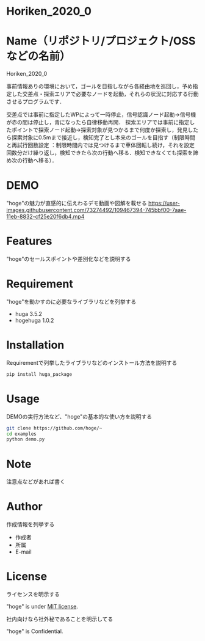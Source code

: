 



# Horiken_2020_0

# Name（リポジトリ/プロジェクト/OSSなどの名前）
 
Horiken_2020_0
 
事前情報ありの環境において，ゴールを目指しながら各経由地を巡回し，予め指定した交差点・探索エリアで必要なノードを起動，それらの状況に対応する行動させるプログラムです．

交差点では事前に指定したWPによって一時停止，信号認識ノード起動→信号機が赤の間は停止し，青になったら自律移動再開．
探索エリアでは事前に指定したポイントで探索ノード起動→探索対象が見つかるまで何度か探索し，発見したら探索対象に0.5mまで接近し，検知完了とし本来のゴールを目指す（制限時間と再試行回数設定 ：制限時間内では見つけるまで車体回転し続け，それを設定回数分だけ繰り返し，検知できたら次の行動へ移る．検知できなくても探索を諦め次の行動へ移る）．
 
# DEMO
 
"hoge"の魅力が直感的に伝えわるデモ動画や図解を載せる
https://user-images.githubusercontent.com/73274492/109467394-745bbf00-7aae-11eb-8832-cf25e20f6db4.mp4




# Features



 
"hoge"のセールスポイントや差別化などを説明する
 
# Requirement
 
"hoge"を動かすのに必要なライブラリなどを列挙する
 
* huga 3.5.2
* hogehuga 1.0.2
 
# Installation
 
Requirementで列挙したライブラリなどのインストール方法を説明する
 
```bash
pip install huga_package
```
 
# Usage
 
DEMOの実行方法など、"hoge"の基本的な使い方を説明する
 
```bash
git clone https://github.com/hoge/~
cd examples
python demo.py
```
 
# Note
 
注意点などがあれば書く
 
# Author
 
作成情報を列挙する
 
* 作成者
* 所属
* E-mail
 
# License
ライセンスを明示する
 
"hoge" is under [MIT license](https://en.wikipedia.org/wiki/MIT_License).
 
社内向けなら社外秘であることを明示してる
 
"hoge" is Confidential.
